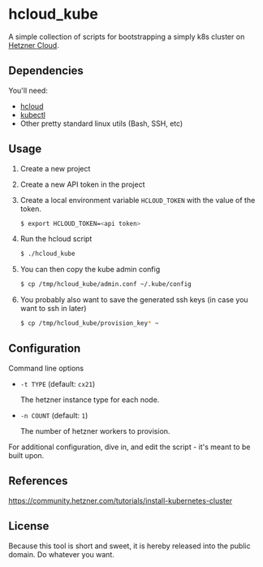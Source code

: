 # hcloud_kube

A simple collection of scripts for bootstrapping a simply k8s cluster on
[Hetzner Cloud](https://www.hetzner.com/cloud).

## Dependencies

You'll need:

- [hcloud](https://github.com/hetznercloud/cli)
- [kubectl](https://kubernetes.io/docs/tasks/tools/install-kubectl/)
- Other pretty standard linux utils (Bash, SSH, etc)

## Usage

1. Create a new project
2. Create a new API token in the project
3. Create a local environment variable `HCLOUD_TOKEN` with the value of the token.

   ```bash
   $ export HCLOUD_TOKEN=<api token>
   ```

4. Run the hcloud script

   ```bash
   $ ./hcloud_kube
   ```

5. You can then copy the kube admin config

   ```bash
   $ cp /tmp/hcloud_kube/admin.conf ~/.kube/config
   ```

6. You probably also want to save the generated ssh keys (in case you want to
   ssh in later)

   ```bash
   $ cp /tmp/hcloud_kube/provision_key* ~
   ```

## Configuration

Command line options

- `-t TYPE` (default: `cx21`)

  The hetzner instance type for each node.

- `-n COUNT` (default: `1`)

  The number of hetzner workers to provision.

For additional configuration, dive in, and edit the script - it's meant to be
built upon.

## References

https://community.hetzner.com/tutorials/install-kubernetes-cluster

## License

Because this tool is short and sweet, it is hereby released into the public
domain. Do whatever you want.
